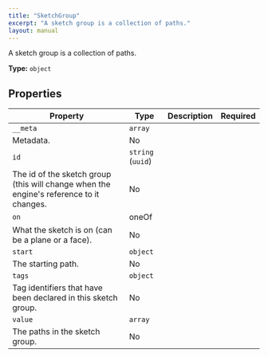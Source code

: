 ```yaml
---
title: "SketchGroup"
excerpt: "A sketch group is a collection of paths."
layout: manual
---
```


A sketch group is a collection of paths.


**Type:** `object`




## Properties

| Property | Type | Description | Required |
|----------|------|-------------|----------|
| `__meta` | `array`
 | Metadata. | No |
| `id` | `string` (`uuid`)
 | The id of the sketch group (this will change when the engine&#x27;s reference to it changes. | No |
| `on` | oneOf
 | What the sketch is on (can be a plane or a face). | No |
| `start` | `object`
 | The starting path. | No |
| `tags` | `object`
 | Tag identifiers that have been declared in this sketch group. | No |
| `value` | `array`
 | The paths in the sketch group. | No |


